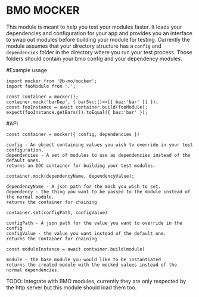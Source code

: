 # BMO MOCKER

This module is meant to help you test your modules faster. It loads your dependencies and configuration for your app
and provides you an interface to swap out modules before building your module for testing. Currently the module assumes that your
directory structure has a `config` and `dependencies` folder in the directory where you run your test process.
Those folders should contain your bmo config and your dependency modules.

#Example usage

```
import mocker from '@b-mo/mocker';
import fooModule from '.';

const container = mocker();
container.mock('barDep', { barSvc:()=>[{ baz:'bar' }] });
const fooInstance = await container.build(fooModule);
expect(fooInstance.getBars()).toEqual({ baz:'bar' });
```


#API

```
const container = mocker({ config, dependencies })

config - An object containing values you wish to override in your test configuration.
dependencies - A set of modules to use as dependencies instead of the default ones.
returns an IOC container for building your test modules.

```

```
container.mock(dependencyName, dependencyValue);

dependencyName - A json path for the mock you wish to set.
dependency - the thing you want to be passed to the module instead of the normal module.
returns the container for chaining

```

```
container.set(configPath, configValue)

configPath - A json path for the value you want to override in the config
configValue - the value you want instead of the default one.
returns the container for chaining
```

```
const moduleInstance = await container.build(module)

module - the base module you would like to be instantiated
returns the created module with the mocked values instead of the normal dependencies.

```

TODO:
Integrate with BMO modules, currently they are only respected by the http server but this module should load them too.
